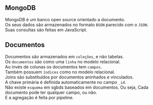 ## MongoDB
  
MongoDB é um banco open source orientado a documento.  
Os seus dados são armazenados no formato `BSON` parecido com o `JSON`.  
Suas consultas são feitas em JavaScript.  
  
## Documentos  
  
Documentos são armazenados em `coleções`, e não tabelas.  
Os `documentos` são como uma `linha` no modelo relacional.  
Ao invés de colunas os documentos tem `campos`.  
Também possuem `índices` como no modelo relacional.  
Joins são substituídos por documentos aninhados e vinculados.  
A chave primária é definida automaticamente no campo `_id`.  
Não existe `esquema` em sgbds baseados em documentos.  Ou seja, 
Cada documento pode ter qualquer campo, ou não.  
E a agregação é feita por pipeline.  
  
  

